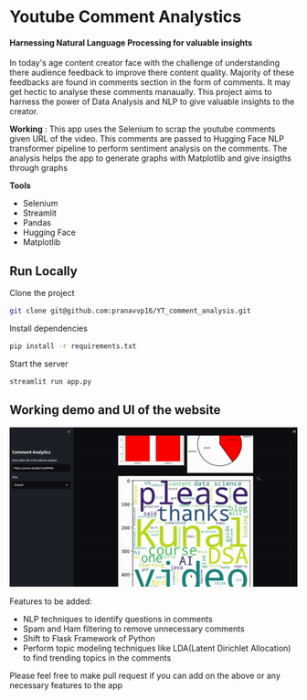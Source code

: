 # Youtube Comment Analystics
#### Harnessing Natural Language Processing for valuable insights

In today's age content creator face with the challenge of understanding there audience 
feedback to improve there content quality. Majority of these 
feedbacks are found in comments section in the form of comments. It may get hectic to analyse these comments manaually.
This project aims to harness the power of Data Analysis and NLP to give valuable insights to the creator.


**Working** : This app uses the Selenium to scrap the youtube comments given URL of the video. This comments are passed to Hugging Face NLP transformer pipeline to perform sentiment analysis on the comments. The analysis helps the app to generate graphs with Matplotlib and give insigths through graphs

**Tools**
- Selenium
- Streamlit
- Pandas
- Hugging Face
- Matplotlib

## Run Locally

Clone the project

```bash
git clone git@github.com:pranavvp16/YT_comment_analysis.git
```

Install dependencies

```bash
pip install -r requirements.txt
```

Start the server

```bash
streamlit run app.py
```

## Working demo and UI of the website
![Working gif](App_screenshots/demo.gif)

Features to be added:
- NLP techniques to identify questions in comments
- Spam and Ham filtering to remove unnecessary comments
- Shift to Flask Framework of Python
- Perform topic modeling techniques like LDA(Latent Dirichlet Allocation) to find trending topics in the comments

Please feel free to make pull request if you can add on the above or any 
necessary features to the app
